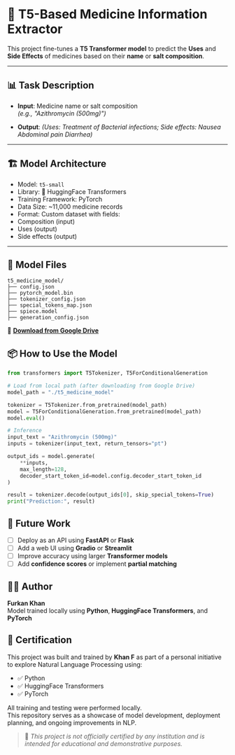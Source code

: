 # 🧠 T5-Based Medicine Information Extractor

This project fine-tunes a **T5 Transformer model** to predict the **Uses** and **Side Effects** of medicines based on their **name** or **salt composition**.

---

## 📊 Task Description

- **Input**: Medicine name or salt composition  
  _(e.g., "Azithromycin (500mg)")_

- **Output**:
  _(Uses: Treatment of Bacterial infections; Side effects: Nausea Abdominal pain Diarrhea)_


---

## 🏗️ Model Architecture

- Model: `t5-small`  
- Library: 🤗 HuggingFace Transformers  
- Training Framework: PyTorch  
- Data Size: ~11,000 medicine records  
- Format: Custom dataset with fields:  
- Composition (input)  
- Uses (output)  
- Side effects (output)

---

## 📁 Model Files
```
t5_medicine_model/
├── config.json
├── pytorch_model.bin
├── tokenizer_config.json
├── special_tokens_map.json
├── spiece.model
├── generation_config.json
```


🔗 **[Download from Google Drive](https://drive.google.com/drive/folders/1MWHFk17R4QmovLXuOKrQx_JJOjC-YPdL?usp=sharing)**

## 📦 How to Use the Model

```python
from transformers import T5Tokenizer, T5ForConditionalGeneration

# Load from local path (after downloading from Google Drive)
model_path = "./t5_medicine_model"

tokenizer = T5Tokenizer.from_pretrained(model_path)
model = T5ForConditionalGeneration.from_pretrained(model_path)
model.eval()

# Inference
input_text = "Azithromycin (500mg)"
inputs = tokenizer(input_text, return_tensors="pt")

output_ids = model.generate(
    **inputs,
    max_length=128,
    decoder_start_token_id=model.config.decoder_start_token_id
)

result = tokenizer.decode(output_ids[0], skip_special_tokens=True)
print("Prediction:", result)
```
## 🧠 Future Work

- [ ] Deploy as an API using **FastAPI** or **Flask**
- [ ] Add a web UI using **Gradio** or **Streamlit**
- [ ] Improve accuracy using larger **Transformer models**
- [ ] Add **confidence scores** or implement **partial matching**

## 🧑‍💻 Author

**Furkan Khan**  
Model trained locally using **Python**, **HuggingFace Transformers**, and **PyTorch**

## 📜 Certification

This project was built and trained by **Khan F** as part of a personal initiative to explore Natural Language Processing using:

- ✅ Python  
- ✅ HuggingFace Transformers  
- ✅ PyTorch  

All training and testing were performed locally.  
This repository serves as a showcase of model development, deployment planning, and ongoing improvements in NLP.

> 📌 *This project is not officially certified by any institution and is intended for educational and demonstrative purposes.*

 

